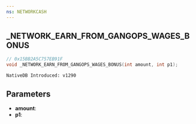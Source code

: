 ```yaml
---
ns: NETWORKCASH
---
```

## _NETWORK_EARN_FROM_GANGOPS_WAGES_BONUS

```c
// 0x15BB2A5C757EB91F
void _NETWORK_EARN_FROM_GANGOPS_WAGES_BONUS(int amount, int p1);
```

```
NativeDB Introduced: v1290
```

## Parameters
* **amount**:
* **p1**:
